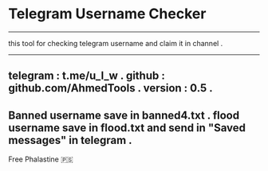# Telegram Username Checker
***
this tool for checking telegram username and claim it in channel .
***
telegram : t.me/u_l_w .
github : github.com/AhmedTools .
version : 0.5 .
- 
Banned username save in banned4.txt .
flood username save in flood.txt and send in "Saved messages" in telegram .
- 
Free Phalastine 🇵🇸
